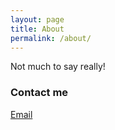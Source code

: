 ```yaml
---
layout: page
title: About
permalink: /about/
---
```


Not much to say really! 

### Contact me

[Email](mailto:kirk.johnson@utexas.edu)
